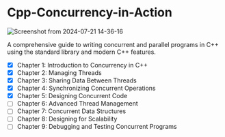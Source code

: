 # Cpp-Concurrency-in-Action

![Screenshot from 2024-07-21 14-36-16](https://github.com/user-attachments/assets/d8290e2e-27a1-4b15-a69d-d16f336bf9fb)

A comprehensive guide to writing concurrent and parallel programs in C++ using the standard library and modern C++ features.
- [x] Chapter 1: Introduction to Concurrency in C++
- [x] Chapter 2: Managing Threads
- [x] Chapter 3: Sharing Data Between Threads
- [x] Chapter 4: Synchronizing Concurrent Operations
- [x] Chapter 5: Designing Concurrent Code
- [ ] Chapter 6: Advanced Thread Management
- [ ] Chapter 7: Concurrent Data Structures
- [ ] Chapter 8: Designing for Scalability
- [ ] Chapter 9: Debugging and Testing Concurrent Programs
